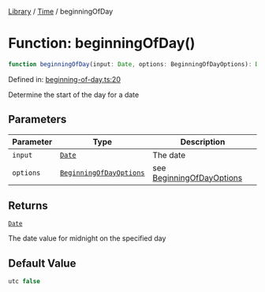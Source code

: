 <!-- markdownlint-disable -->
<!-- cspell: disable -->
[Library](../index.md) / [Time](./index.md) / beginningOfDay

# Function: beginningOfDay()

```ts
function beginningOfDay(input: Date, options: BeginningOfDayOptions): Date;
```

Defined in: [beginning-of-day.ts:20](https://github.com/technobuddha/library/blob/main/src/beginning-of-day.ts#L20)

Determine the start of the day for a date

## Parameters

| Parameter | Type | Description |
| ------ | ------ | ------ |
| `input` | [`Date`](https://developer.mozilla.org/docs/Web/JavaScript/Reference/Global_Objects/Date) | The date |
| `options` | [`BeginningOfDayOptions`](BeginningOfDayOptions.md) | see [BeginningOfDayOptions](BeginningOfDayOptions.md) |

## Returns

[`Date`](https://developer.mozilla.org/docs/Web/JavaScript/Reference/Global_Objects/Date)

The date value for midnight on the specified day

## Default Value

```ts
utc false
```

